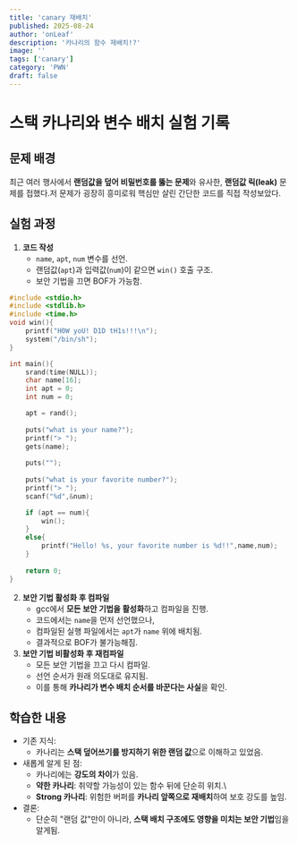 ```yaml
---
title: 'canary 재배치'
published: 2025-08-24
author: 'onLeaf'
description: '카나리의 함수 재배치!?'
image: ''
tags: ['canary']
category: 'PWN'
draft: false
---
```


# 스택 카나리와 변수 배치 실험 기록

## 문제 배경

최근 여러 행사에서 **랜덤값을 덮어 비밀번호를 뚫는 문제**와 유사한,
**랜덤값 릭(leak)** 문제를 접했다.저 문제가 굉장히 흥미로워 핵심만 살린 간단한
코드를 직접 작성보았다.

## 실험 과정

1.  **코드 작성**
    -   `name`, `apt`, `num` 변수를 선언.
    -   랜덤값(`apt`)과 입력값(`num`)이 같으면 `win()` 호출 구조.
    -   보안 기법을 끄면 BOF가 가능함.
```c
#include <stdio.h>
#include <stdlib.h>
#include <time.h>
void win(){
    printf("H0W yoU! D1D tH1s!!!\n");
    system("/bin/sh");
}

int main(){
    srand(time(NULL));
    char name[16];
    int apt = 0;
    int num = 0;

    apt = rand();
    
    puts("what is your name?");
    printf("> ");
    gets(name);
    
    puts("");
    
    puts("what is your favorite number?");
    printf("> ");
    scanf("%d",&num);

    if (apt == num){
        win();
    }
    else{
        printf("Hello! %s, your favorite number is %d!!",name,num);
    }
    
    return 0;
}
```
2.  **보안 기법 활성화 후 컴파일**
    -   gcc에서 **모든 보안 기법을 활성화**하고 컴파일을 진행.
    -   코드에서는 `name`을 먼저 선언했으나,
    -   컴파일된 실행 파일에서는 `apt`가 `name` 위에 배치됨.
    -   결과적으로 BOF가 불가능해짐.
3.  **보안 기법 비활성화 후 재컴파일**
    -   모든 보안 기법을 끄고 다시 컴파일.
    -   선언 순서가 원래 의도대로 유지됨.
    -   이를 통해 **카나리가 변수 배치 순서를 바꾼다는 사실**을 확인.

## 학습한 내용

-   기존 지식:
    -   카나리는 **스택 덮어쓰기를 방지하기 위한 랜덤 값**으로 이해하고
        있었음.
-   새롭게 알게 된 점:
    -   카나리에는 **강도의 차이**가 있음.
    -   **약한 카나리**: 취약할 가능성이 있는 함수 뒤에 단순히 위치.\
    -   **Strong 카나리**: 위험한 버퍼를 **카나리 앞쪽으로 재배치**하여
        보호 강도를 높임.
-   결론:
    -   단순히 "랜덤 값"만이 아니라, **스택 배치 구조에도 영향을 미치는
        보안 기법**임을 알게됨.

